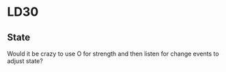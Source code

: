 LD30
====

State
-----

Would it be crazy to use O for strength and then listen for change events to adjust state?

